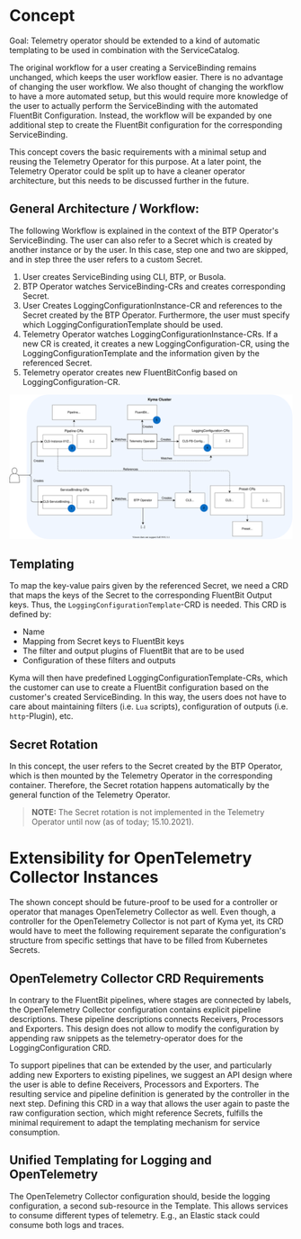 
# Concept

Goal: Telemetry operator should be extended to a kind of automatic templating to be used in combination with the ServiceCatalog.


The original workflow for a user creating a ServiceBinding remains unchanged, which keeps the user workflow easier. There is no advantage of changing the user workflow. We also thought of changing the workflow to have a more automated setup, but this would require more knowledge of the user to actually perform the ServiceBinding with the automated FluentBit Configuration.
Instead, the workflow will be expanded by one additional step to create the FluentBit configuration for the corresponding ServiceBinding.

This concept covers the basic requirements with a minimal setup and reusing the Telemetry Operator for this purpose. At a later point, the Telemetry Operator could be split up to have a cleaner operator architecture, but this needs to be discussed further in the future.


## General Architecture / Workflow:

The following Workflow is explained in the context of the BTP Operator's ServiceBinding. The user can also refer to a Secret which is created by another instance or by the user. In this case, step one and two are skipped, and in step three the user refers to a custom Secret.

1. User creates ServiceBinding using CLI, BTP, or Busola.
2. BTP Operator watches ServiceBinding-CRs and creates corresponding Secret.
3. User Creates LoggingConfigurationInstance-CR and references to the Secret created by the BTP Operator. Furthermore, the user must specify which LoggingConfigurationTemplate should be used.
4. Telemetry Operator watches LoggingConfigurationInstance-CRs. If a new CR is created, it creates a new LoggingConfiguration-CR, using the LoggingConfigurationTemplate and the information given by the referenced Secret.
5. Telemetry operator creates new FluentBitConfig based on LoggingConfiguration-CR.

![Workflow Architecture](images/workflow-overview.svg)

## Templating

To map the key-value pairs given by the referenced Secret, we need a CRD that maps the keys of the Secret to the corresponding FluentBit Output keys. Thus, the `LoggingConfigurationTemplate`-CRD is needed. This CRD is defined by:
- Name
- Mapping from Secret keys to FluentBit keys
- The filter and output plugins of FluentBit that are to be used
- Configuration of these filters and outputs

Kyma will then have predefined LoggingConfigurationTemplate-CRs, which the customer can use to create a FluentBit configuration based on the customer's created ServiceBinding. In this way, the users does not have to care about maintaining filters (i.e. `Lua` scripts), configuration of outputs (i.e. `http`-Plugin), etc.


## Secret Rotation

In this concept, the user refers to the Secret created by the BTP Operator, which is then mounted by the Telemetry Operator in the corresponding container. Therefore, the Secret rotation happens automatically by the general function of the Telemetry Operator.

> **NOTE:** The Secret rotation is not implemented in the Telemetry Operator until now (as of today; 15.10.2021).


# Extensibility for OpenTelemetry Collector Instances

The shown concept should be future-proof to be used for a controller or operator that manages OpenTelemetry Collector as well.
Even though, a controller for the OpenTelemetry Collector is not part of Kyma yet, its CRD would have to meet the following requirement separate the configuration's structure from specific settings that have to be filled from Kubernetes Secrets.

## OpenTelemetry Collector CRD Requirements

In contrary to the FluentBit pipelines, where stages are connected by labels, the OpenTelemetry Collector configuration contains explicit pipeline descriptions.
These pipeline descriptions connects Receivers, Processors and Exporters.
This design does not allow to modify the configuration by appending raw snippets as the telemetry-operator does for the LoggingConfiguration CRD.

To support pipelines that can be extended by the user, and particularly adding new Exporters to existing pipelines, we suggest an API design where the user is able to define Receivers, Processors and Exporters.
The resulting service and pipeline definition is generated by the controller in the next step.
Defining this CRD in a way that allows the user again to paste the raw configuration section, which might reference Secrets, fulfills the minimal requirement to adapt the templating mechanism for service consumption.

## Unified Templating for Logging and OpenTelemetry

The OpenTelemetry Collector configuration should, beside the logging configuration, a second sub-resource in the Template.
This allows services to consume different types of telemetry. E.g., an Elastic stack could consume both logs and traces.
